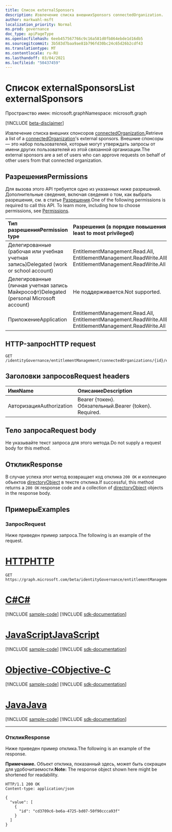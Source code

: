 ```yaml
---
title: Список externalSponsors
description: Извлечение списка внешнихSponsors connectedOrganization.
author: markwahl-msft
localization_priority: Normal
ms.prod: governance
doc_type: apiPageType
ms.openlocfilehash: 6eeb457567766c9c16a581d0fb864ebde1d16db5
ms.sourcegitcommit: 3b583d7baa9ae81b796fd30bc24c65d26b2cdf43
ms.translationtype: MT
ms.contentlocale: ru-RU
ms.lasthandoff: 03/04/2021
ms.locfileid: "50437459"
---
```

# <a name="list-externalsponsors"></a><span data-ttu-id="b48a2-103">Список externalSponsors</span><span class="sxs-lookup"><span data-stu-id="b48a2-103">List externalSponsors</span></span>

<span data-ttu-id="b48a2-104">Пространство имен: microsoft.graph</span><span class="sxs-lookup"><span data-stu-id="b48a2-104">Namespace: microsoft.graph</span></span>

[!INCLUDE [beta-disclaimer](../../includes/beta-disclaimer.md)]

<span data-ttu-id="b48a2-105">Извлечение списка внешних спонсоров [connectedOrganization.](../resources/connectedorganization.md)</span><span class="sxs-lookup"><span data-stu-id="b48a2-105">Retrieve a list of a [connectedOrganization](../resources/connectedorganization.md)'s external sponsors.</span></span>  <span data-ttu-id="b48a2-106">Внешние спонсоры — это набор пользователей, которые могут утверждать запросы от имени других пользователей из этой связанной организации.</span><span class="sxs-lookup"><span data-stu-id="b48a2-106">The external sponsors are a set of users who can approve requests on behalf of other users from that connected organization.</span></span>

## <a name="permissions"></a><span data-ttu-id="b48a2-107">Разрешения</span><span class="sxs-lookup"><span data-stu-id="b48a2-107">Permissions</span></span>

<span data-ttu-id="b48a2-p102">Для вызова этого API требуется одно из указанных ниже разрешений. Дополнительные сведения, включая сведения о том, как выбрать разрешения, см. в статье [Разрешения](/graph/permissions-reference).</span><span class="sxs-lookup"><span data-stu-id="b48a2-p102">One of the following permissions is required to call this API. To learn more, including how to choose permissions, see [Permissions](/graph/permissions-reference).</span></span>

|<span data-ttu-id="b48a2-110">Тип разрешения</span><span class="sxs-lookup"><span data-stu-id="b48a2-110">Permission type</span></span>|<span data-ttu-id="b48a2-111">Разрешения (в порядке повышения привилегий)</span><span class="sxs-lookup"><span data-stu-id="b48a2-111">Permissions (from least to most privileged)</span></span>|
|:---|:---|
| <span data-ttu-id="b48a2-112">Делегированные (рабочая или учебная учетная запись)</span><span class="sxs-lookup"><span data-stu-id="b48a2-112">Delegated (work or school account)</span></span>     | <span data-ttu-id="b48a2-113">EntitlementManagement.Read.All, EntitlementManagement.ReadWrite.All</span><span class="sxs-lookup"><span data-stu-id="b48a2-113">EntitlementManagement.Read.All, EntitlementManagement.ReadWrite.All</span></span> |
| <span data-ttu-id="b48a2-114">Делегированные (личная учетная запись Майкрософт)</span><span class="sxs-lookup"><span data-stu-id="b48a2-114">Delegated (personal Microsoft account)</span></span> | <span data-ttu-id="b48a2-115">Не поддерживается.</span><span class="sxs-lookup"><span data-stu-id="b48a2-115">Not supported.</span></span> |
| <span data-ttu-id="b48a2-116">Приложение</span><span class="sxs-lookup"><span data-stu-id="b48a2-116">Application</span></span>                            | <span data-ttu-id="b48a2-117">EntitlementManagement.Read.All, EntitlementManagement.ReadWrite.All</span><span class="sxs-lookup"><span data-stu-id="b48a2-117">EntitlementManagement.Read.All, EntitlementManagement.ReadWrite.All</span></span> |

## <a name="http-request"></a><span data-ttu-id="b48a2-118">HTTP-запрос</span><span class="sxs-lookup"><span data-stu-id="b48a2-118">HTTP request</span></span>

<!-- {
  "blockType": "ignored"
}
-->
``` http
GET /identityGovernance/entitlementManagement/connectedOrganizations/{id}/externalSponsors
```

## <a name="request-headers"></a><span data-ttu-id="b48a2-119">Заголовки запросов</span><span class="sxs-lookup"><span data-stu-id="b48a2-119">Request headers</span></span>
|<span data-ttu-id="b48a2-120">Имя</span><span class="sxs-lookup"><span data-stu-id="b48a2-120">Name</span></span>|<span data-ttu-id="b48a2-121">Описание</span><span class="sxs-lookup"><span data-stu-id="b48a2-121">Description</span></span>|
|:---|:---|
|<span data-ttu-id="b48a2-122">Авторизация</span><span class="sxs-lookup"><span data-stu-id="b48a2-122">Authorization</span></span>|<span data-ttu-id="b48a2-p103">Bearer {токен}. Обязательный.</span><span class="sxs-lookup"><span data-stu-id="b48a2-p103">Bearer {token}. Required.</span></span>|

## <a name="request-body"></a><span data-ttu-id="b48a2-125">Тело запроса</span><span class="sxs-lookup"><span data-stu-id="b48a2-125">Request body</span></span>
<span data-ttu-id="b48a2-126">Не указывайте текст запроса для этого метода.</span><span class="sxs-lookup"><span data-stu-id="b48a2-126">Do not supply a request body for this method.</span></span>

## <a name="response"></a><span data-ttu-id="b48a2-127">Отклик</span><span class="sxs-lookup"><span data-stu-id="b48a2-127">Response</span></span>

<span data-ttu-id="b48a2-128">В случае успеха этот метод возвращает код отклика `200 OK` и коллекцию объектов [directoryObject](../resources/directoryobject.md) в тексте отклика.</span><span class="sxs-lookup"><span data-stu-id="b48a2-128">If successful, this method returns a `200 OK` response code and a collection of [directoryObject](../resources/directoryobject.md) objects in the response body.</span></span>

## <a name="examples"></a><span data-ttu-id="b48a2-129">Примеры</span><span class="sxs-lookup"><span data-stu-id="b48a2-129">Examples</span></span>

### <a name="request"></a><span data-ttu-id="b48a2-130">Запрос</span><span class="sxs-lookup"><span data-stu-id="b48a2-130">Request</span></span>

<span data-ttu-id="b48a2-131">Ниже приведен пример запроса.</span><span class="sxs-lookup"><span data-stu-id="b48a2-131">The following is an example of the request.</span></span>


# <a name="http"></a>[<span data-ttu-id="b48a2-132">HTTP</span><span class="sxs-lookup"><span data-stu-id="b48a2-132">HTTP</span></span>](#tab/http)
<!-- {
  "blockType": "request",
  "name": "connectedorganization_get_externalSponsors"
}
-->
``` http
GET https://graph.microsoft.com/beta/identityGovernance/entitlementManagement/connectedOrganizations/{id}/externalSponsors
```
# <a name="c"></a>[<span data-ttu-id="b48a2-133">C#</span><span class="sxs-lookup"><span data-stu-id="b48a2-133">C#</span></span>](#tab/csharp)
[!INCLUDE [sample-code](../includes/snippets/csharp/connectedorganization-get-externalsponsors-csharp-snippets.md)]
[!INCLUDE [sdk-documentation](../includes/snippets/snippets-sdk-documentation-link.md)]

# <a name="javascript"></a>[<span data-ttu-id="b48a2-134">JavaScript</span><span class="sxs-lookup"><span data-stu-id="b48a2-134">JavaScript</span></span>](#tab/javascript)
[!INCLUDE [sample-code](../includes/snippets/javascript/connectedorganization-get-externalsponsors-javascript-snippets.md)]
[!INCLUDE [sdk-documentation](../includes/snippets/snippets-sdk-documentation-link.md)]

# <a name="objective-c"></a>[<span data-ttu-id="b48a2-135">Objective-C</span><span class="sxs-lookup"><span data-stu-id="b48a2-135">Objective-C</span></span>](#tab/objc)
[!INCLUDE [sample-code](../includes/snippets/objc/connectedorganization-get-externalsponsors-objc-snippets.md)]
[!INCLUDE [sdk-documentation](../includes/snippets/snippets-sdk-documentation-link.md)]

# <a name="java"></a>[<span data-ttu-id="b48a2-136">Java</span><span class="sxs-lookup"><span data-stu-id="b48a2-136">Java</span></span>](#tab/java)
[!INCLUDE [sample-code](../includes/snippets/java/connectedorganization-get-externalsponsors-java-snippets.md)]
[!INCLUDE [sdk-documentation](../includes/snippets/snippets-sdk-documentation-link.md)]

---


### <a name="response"></a><span data-ttu-id="b48a2-137">Отклик</span><span class="sxs-lookup"><span data-stu-id="b48a2-137">Response</span></span>

<span data-ttu-id="b48a2-138">Ниже приведен пример отклика.</span><span class="sxs-lookup"><span data-stu-id="b48a2-138">The following is an example of the response.</span></span>

<span data-ttu-id="b48a2-139">**Примечание.** Объект отклика, показанный здесь, может быть сокращен для удобочитаемости.</span><span class="sxs-lookup"><span data-stu-id="b48a2-139">**Note:** The response object shown here might be shortened for readability.</span></span>
<!-- {
  "blockType": "response",
  "truncated": true,
  "@odata.type": "microsoft.graph.directoryObject",
  "isCollection": true
}
-->
```http
HTTP/1.1 200 OK
Content-type: application/json

{
  "value": [
    {
      "id": "cd3709c6-be6a-4725-bd07-50f90ccca93f"
    }
  ]
}
```

<!-- uuid: 16cd6b66-4b1a-43a1-adaf-3a886856ed98
2019-02-04 14:57:30 UTC -->
<!-- {
  "type": "#page.annotation",
  "description": "List externalSponsors",
  "keywords": "",
  "section": "documentation",
  "tocPath": ""
}-->


